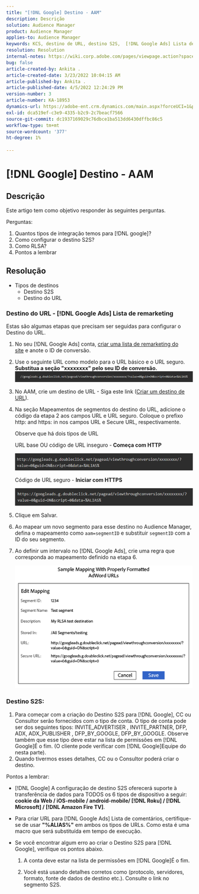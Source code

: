```yaml
---
title: "[!DNL Google] Destino - AAM"
description: Descrição
solution: Audience Manager
product: Audience Manager
applies-to: Audience Manager
keywords: KCS, destino de URL, destino S2S,  [!DNL Google Ads] Lista de remarketing
resolution: Resolution
internal-notes: https://wiki.corp.adobe.com/pages/viewpage.action?spaceKey=MCPI&title=Google+-+AAM+Destination
bug: false
article-created-by: Ankita .
article-created-date: 3/23/2022 10:04:15 AM
article-published-by: Ankita .
article-published-date: 4/5/2022 12:24:29 PM
version-number: 3
article-number: KA-18953
dynamics-url: https://adobe-ent.crm.dynamics.com/main.aspx?forceUCI=1&pagetype=entityrecord&etn=knowledgearticle&id=70af1f97-90aa-ec11-983f-000d3a349120
exl-id: dca519ef-c3e9-4335-b2c9-2c7beacf7566
source-git-commit: dc1937169029c76dbce1ba513dd6430dffbc86c5
workflow-type: tm+mt
source-wordcount: '377'
ht-degree: 1%

---
```


# [!DNL Google] Destino - AAM

## Descrição

Este artigo tem como objetivo responder às seguintes perguntas.

Perguntas:

1. Quantos tipos de integração temos para [!DNL google]?
1. Como configurar o destino S2S?
1. Como RLSA?
1. Pontos a lembrar

## Resolução

- Tipos de destinos
   - Destino S2S
   - Destino do URL

### Destino do URL - [!DNL Google Ads] Lista de remarketing

Estas são algumas etapas que precisam ser seguidas para configurar o Destino do URL.

1. No seu [!DNL Google Ads] conta, [criar uma lista de remarketing do site](https://support.google.com/adwords/answer/2454064?hl=en) e anote o ID de conversão.

1. Use o seguinte URL como modelo para o URL básico e o URL seguro. <b>Substitua a seção &quot;xxxxxxxx&quot; pelo seu ID de conversão.</b>![](assets/d548e9c4-67aa-ec11-983f-000d3a349120.png)

1. No AAM, crie um destino de URL - Siga este link ([Criar um destino de URL](https://experienceleague.adobe.com/docs/audience-manager/user-guide/features/destinations/custom-destinations/create-url-destination.html?lang=en)).

1. Na seção Mapeamentos de segmentos do destino do URL, adicione o código da etapa 2 aos campos URL e URL seguro. Coloque o prefixo http: and https: in nos campos URL e Secure URL, respectivamente.

   Observe que há dois tipos de URL

   URL base OU código de URL inseguro -<b> Começa com HTTP</b>

   ![](assets/d73cf7d9-69aa-ec11-983f-000d3a349523.png)

   Código de URL seguro - <b>Iniciar com HTTPS</b>

   ![](assets/141662e3-69aa-ec11-983f-000d3a349523.png)

1. Clique em Salvar.

1. Ao mapear um novo segmento para esse destino no Audience Manager, defina o mapeamento como `aam=segmentID` e substituir `segmentID` com a ID do seu segmento.

1. Ao definir um intervalo no [!DNL Google Ads], crie uma regra que corresponda ao mapeamento definido na etapa 6.

   ![](assets/64abac91-6aaa-ec11-983f-000d3a349523.png)

### Destino S2S:

1. Para começar com a criação do Destino S2S para [!DNL Google], CC ou Consultor serão fornecidos com o tipo de conta. O tipo de conta pode ser dos seguintes tipos: INVITE_ADVERTISER , INVITE_PARTNER, DFP, ADX, ADX_PUBLISHER , DFP_BY_GOOGLE, DFP_BY_GOOGLE. Observe também que esse tipo deve estar na lista de permissões em [!DNL Google]É o fim. (O cliente pode verificar com [!DNL Google]Equipe do nesta parte).
1. Quando tivermos esses detalhes, CC ou o Consultor poderá criar o destino.

Pontos a lembrar:

- [!DNL Google] A configuração de destino S2S oferecerá suporte à transferência de dados para TODOS os 6 tipos de dispositivo a seguir:  <b>cookie da Web / iOS-mobile / android-mobile/ [!DNL Roku] / [!DNL Microsoft] / [!DNL Amazon Fire TV]</b>.

- Para criar URL para [!DNL Google Ads] Lista de comentários, certifique-se de usar <b>&quot;%ALIAS%&quot;</b> em ambos os tipos de URLs. Como esta é uma macro que será substituída em tempo de execução.

- Se você encontrar algum erro ao criar o Destino S2S para [!DNL Google], verifique os pontos abaixo.

   1. A conta deve estar na lista de permissões em [!DNL Google]É o fim.

   1. Você está usando detalhes corretos como (protocolo, servidores, formato, fonte de dados de destino etc.). Consulte o link no segmento S2S.
